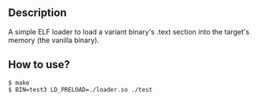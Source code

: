 ## Description
A simple ELF loader to load a variant binary's .text section into the target's memory (the vanilla binary).

## How to use?
```
$ make
$ BIN=test3 LD_PRELOAD=./loader.so ./test
```
